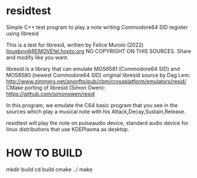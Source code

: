 # residtest
Simple C++ test program to play a note writing Commodore64 SID register using libresid

This is a test for libresid, written by Felice Murolo (2022) linuxboy@REMOVEfel.hopto.org
NO COPYRIGHT ON THIS SOURCES. Share and modify like you want.

libresid is a library that can emulate MOS6581 (Commodore64 SID) and MOS8580 (newest Commodore64 SID)
original libresid source by Dag Lem: http://www.zimmers.net/anonftp/pub/cbm/crossplatform/emulators/resid/
CMake porting of libresid (Simon Owen): https://github.com/simonowen/resid

In this program, we emulate the C64 basic program that you see in the sources which play a musical note
with his Attack,Decay,Sustain,Release.

residtest will play the note on pulseaudio device, standard audio device for linux distributions that
use KDEPlasma as desktop.

# HOW TO BUILD
mkdir build
cd build
cmake ../
make


